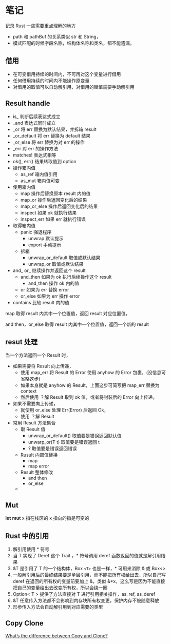 # 笔记

记录 Rust 一些需要重点理解的地方

* path 和 pathBuf 的关系类似 str 和 String，
* 模式匹配的时候字段名称，结构体名称和类名，都不能遗漏。

## 借用

* 在可变借用持续的时间内，不可再对这个变量进行借用
* 任何借用持续的时间内不能操作原变量
* 对借用的取值可以自动解引用，对借用的赋值需要手动解引用

## Result handle

* is_ 判断后续表达式成立
* _and 表达式同时成立
* _or 将 err 替换为默认结果，并拆箱 result
* _or_default 将 err 替换为 default 结果
* _or_else 将 err 替换为对 err 的操作
* _err 对 err 的操作方法
* matches! 表达式相等
* ok(), err() 结果转取值到 option
* 操作箱内值
  * as_ref 箱内值引用
  * as_mut 箱内值可变
* 使用箱内值
  * map 操作后替换原本 result 内的值
  * map_or 操作后返回变化后的结果
  * map_or_else 操作后返回变化后的结果
  * inspect 如果 ok 就执行结果
  * inspect_err 如果 err 就执行错误
* 取得箱内值
  * panic 强退程序
    * unwrap 默认提示
    * export 手动提示
  * 拆箱
    * unwrap_or_default 取值或默认结果
    * unwrap_or 取值或默认结果
* and_ or_ 继续操作并返回这个 result
  * and_then 如果为 ok 执行后续操作这个 result
    * and_then 操作 ok 内的值
  * or 如果为 err 替换 error
  * or_else 如果为 err 操作 error
* contains 比较 result 内的值

map 取得 result 内其中一个位置值，返回 result 对应位置值，

and then，or_else 取得 result 内其中一个位置值，返回一个新的 result

## resut 处理

当一个方法返回一个 Result 时，

* 如果需要将 Result 向上传递，
  * 使用 map_err 将 Result 的 Error 使用 anyhow 的 Error 包裹，(没信息可省略这步)
  * 如果本身就是 anyhow 的 Result，上面这步可简写把 map_err 替换为 context
  * 然后使用 ？解 Result 取到 ok 值，或者将封装后的 Error 向上传递。
* 如果不需要向上传递，
  * 就使用 or_else 处理 Err(Error) 后返回 Ok，
  * 使用 ？解 Result
* 常用 Result 方法集合
  * 取 Result 值
    * unwrap_or_default() 取值要是错误返回默认值
    * unwarp_or(T t) 取值要是错误返回 t
    * ? 取值要是错误返回错误
  * Rusult 内部值替换
    * map
    * map error
  * Result 整体修改
    * and then
    * or_else
  * 

## Mut

**let** **mut** x 指在栈区的 x 指向的指是可变的

## Rust 中的引用

1. 解引用使用 * 符号
2. 当 T 实现了 Deref 这个 Trait ，* 符号调用 deref 函数返回的值就是解引用结果
3. &T 是引用了 T 的一个结构体，Box `<T>`  也是一样，* 可用来消除 & 或 Box<>
4. 一般解引用后的最终结果要是单层引用，而不能把所有权给出去，所以自己写 deref 在返回的所有权的变量前要加上 &，类似 &*x，这么写是因为不能直接把自己的变量给出去改变所有权，所以会绕一圈
5. Option< T > 提供了方法直接对 T 进行引用相关操作，as_ref, as_deref
6. &T 任意传入方法都不会影响到内存块所有权变更，保护内存不被随意释放
7. 形参传入方法会自动解引用到对应需要的类型

## Copy Clone

[What’s the difference between Copy and Clone?](https://doc.rust-lang.org/core/marker/trait.Copy.html#whats-the-difference-between-copy-and-clone)
